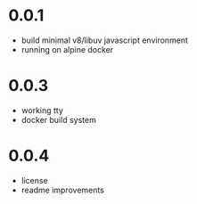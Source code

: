 # 0.0.1
- build minimal v8/libuv javascript environment
- running on alpine docker
# 0.0.3
- working tty
- docker build system
# 0.0.4
- license
- readme improvements